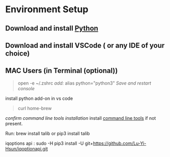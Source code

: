 # Environment Setup 

## Download and install [Python](https://www.python.org/downloads/) 

## Download and install VSCode ( or any IDE of your choice)

## MAC Users (in Terminal (optional))
> open -e  ~/.zshrc
_add:_
> alias python="python3"
_Save and restart console_

install python add-on in vs code

> curl home-brew 

_confirm command line tools installation_
install [command line tools](https://macpaw.com/how-to/install-command-line-tools?campaign=cmmx_search_dsa_ww_en&ci=20162564605&adgroupid=152187932791&adpos=&ck=&targetid=aud-2065324190105:dsa-2064412863066&match=&gnetwork=g&creative=659143521341&placement=&placecat=&accname=cmm&gclid=CjwKCAiA9dGqBhAqEiwAmRpTCxUE8oC8AcUMf2knjKq9w29Eos3llSz8d3BWcdJyg5zgD1OMSSPB3xoC67UQAvD_BwE) if not present.

Run:
brew install talib 
or
pip3 install talib 

iqoptions api :
sudo -H pip3 install -U git+https://github.com/Lu-Yi-Hsun/iqoptionapi.git
